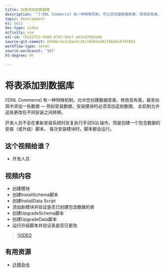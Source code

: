 ```yaml
---
title: 将表添加到数据库
description: '"[!DNL Commerce] 有一种特殊机制，可让您创建数据库表、修改现有表，甚至向其中添加一些数据。”'
topic: Development
kt: 5613
doc-type: video
activity: use
exl-id: fb222752-5689-4f87-94cf-a61ed7005e6b
source-git-commit: e540bc1e1c8ae5c34c16503a381f6bd5c674f824
workflow-type: tm+mt
source-wordcount: '167'
ht-degree: 0%

---
```


# 将表添加到数据库

[!DNL Commerce] 有一种特殊机制，允许您创建数据库表、修改现有表，甚至向其中添加一些数据 — 例如安装数据，安装模块时必须添加这些数据。 此机制允许这些更改在不同安装之间转移。

开发人员不会在重新安装系统时反复执行手动SQL操作，而是创建一个包含数据的安装（或升级）脚本。 每次安装模块时，脚本都会运行。

## 这个视频给谁？

- 开发人员

## 视频内容

- 创建模块
- 创建InstallSchema脚本
- 创建InstallData Script
- 添加新模块并验证是否已创建包含数据的表
- 创建UpgradeSchema脚本
- 创建UpgradeData脚本
- 运行升级脚本并验证表是否已更改

>[!VIDEO](https://video.tv.adobe.com/v/35791?quality=12&learn=on)

## 有用资源

- [迁移命令](https://devdocs.magento.com/guides/v2.4/extension-dev-guide/declarative-schema/migration-commands.html)
